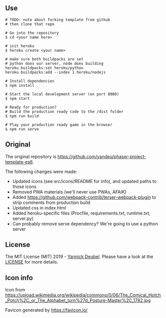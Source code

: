 
## Use

```
# TODO: note about forking template from github
# then clone that repo

# Go into the repository
$ cd <your name here>

# init heroku
$ heroku create <your name>

# make sure both buildpacks are set
# python does our server, node does building
heroku buildpacks:set heroku/python
heroku buildpacks:add --index 1 heroku/nodejs

# Install dependencies
$ npm install

# Start the local development server (on port 8080)
$ npm start

# Ready for production?
# Build the production ready code to the /dist folder
$ npm run build

# Play your production ready game in the browser
$ npm run serve
```


## Original

The original repository is https://github.com/yandeu/phaser-project-template-es6.

The following changes were made:
 - Updated icons (see src/icons/README for info), and updated paths to those icons
 - Removed PWA materials (we'll never use PWAs, AFAIK)
 - Added https://github.com/webpack-contrib/terser-webpack-plugin to strip comments from production build
 - Updated css in index.html
 - Added heroku-specific files (Procfile, requirements.txt, runtime.txt, server.py)
 - Can probably remove serve dependency? We're going to use a python server

## License

The MIT License (MIT) 2019 - [Yannick Deubel](https://github.com/yandeu). Please have a look at the [LICENSE](LICENSE) for more details.

## Icon info
Icon from https://upload.wikimedia.org/wikipedia/commons/0/06/The_Comical_Hotch_Potch%2C_or_The_Alphabet_turn%27d_Posture-Master%2C_1782.jpg

Favicon generated by https://favicon.io/
